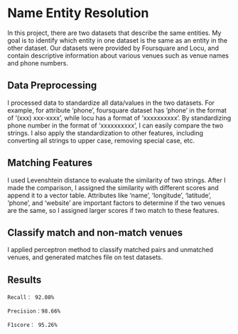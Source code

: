 # Name Entity Resolution

In this project, there are two datasets that describe the same entities. My goal is to identify which entity in one dataset is the same as an entity in the other dataset. Our datasets were provided by Foursquare and Locu, and contain descriptive information about various venues such as venue names and phone numbers.



## Data Preprocessing

I processed data to standardize all data/values in the two datasets. For example, for attribute ‘phone’, foursquare dataset has ‘phone’ in the format of ‘(xxx) xxx-xxxx’, while locu has a format of ‘xxxxxxxxxx’. By standardizing phone number in the format of ‘xxxxxxxxxx’, I can easily compare the two strings. I also apply the standardization to other features, including converting all strings to upper case, removing special case, etc. 

## Matching Features

I used Levenshtein distance to evaluate the similarity of two strings. After I made the comparison, I assigned the similarity with different scores and append it to a vector table. Attributes like ‘name’, ‘longitude’, ‘latitude’, ‘phone’, and ‘website’ are important factors to determine if the two venues are the same, so I assigned larger scores if two match to these features.

## Classify match and non-match venues

I applied perceptron method to classify matched pairs and unmatched venues, and generated matches file on test datasets. 


## Results
```
Recall： 92.08%
```

```
Precision：98.66%

```

```
F1score： 95.26%
```

